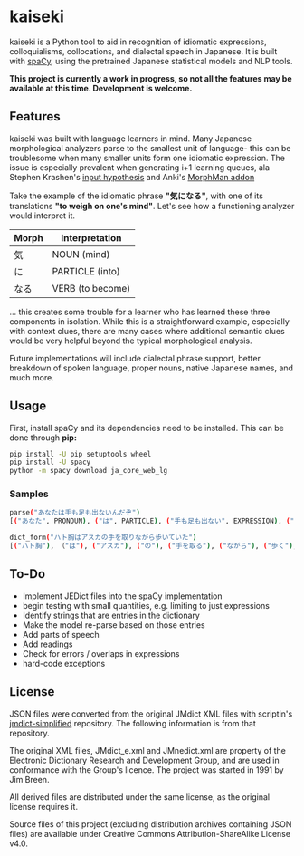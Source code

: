 # kaiseki
kaiseki is a Python tool to aid in recognition of idiomatic expressions, colloquialisms, collocations, and dialectal speech in Japanese. It is built with [spaCy](https://spacy.io/models), using the pretrained Japanese statistical models and NLP tools.

**This project is currently a work in progress, so not all the features may be available at this time. Development is welcome.**

## Features
kaiseki was built with language learners in mind. Many Japanese morphological analyzers parse to the smallest unit of language- this can be troublesome when many smaller units form one idiomatic expression. The issue is especially prevalent when generating i+1 learning queues, ala Stephen Krashen's [input hypothesis](https://en.wikipedia.org/wiki/Input_hypothesis) and Anki's [MorphMan addon](https://github.com/kaegi/MorphMan)

Take the example of the idiomatic phrase **"気になる"**, with one of its translations **"to weigh on one's mind"**. Let's see how a functioning analyzer would interpret it.

| Morph | Interpretation |
| --- | -------------- |
| 気　 | NOUN (mind)      |
| に　 | PARTICLE (into) |
| なる | VERB (to become) |

 ... this creates some trouble for a learner who has learned these three components in isolation. While this is a straightforward example, especially with context clues, there are many cases where additional semantic clues would be very helpful beyond the typical morphological analysis.
 
Future implementations will include dialectal phrase support, better breakdown of spoken language, proper nouns, native Japanese names, and much more.

## Usage
First, install spaCy and its dependencies need to be installed. This can be done through **pip:**
```bash
pip install -U pip setuptools wheel
pip install -U spacy
python -m spacy download ja_core_web_lg
```

### Samples
```bash
parse("あなたは手も足も出ないんだぞ")
[("あなた", PRONOUN), ("は", PARTICLE), ("手も足も出ない", EXPRESSION), ("んだ" EXPRESSION), ("ぞ" PARTICLE)]

dict_form("ハト胸はアスカの手を取りながら歩いていた")
[("ハト胸"), （"は"), ("アスカ"), ("の"), ("手を取る"), ("ながら"), ("歩く"), ("いる"), ("た")]
```

## To-Do

- Implement JEDict files into the spaCy implementation
 - begin testing with small quantities, e.g. limiting to just expressions
- Identify strings that are entries in the dictionary
- Make the model re-parse based on those entries
- Add parts of speech
- Add readings
- Check for errors / overlaps in expressions
 - hard-code exceptions
## License

JSON files were converted from the original JMdict XML files with scriptin's [jmdict-simplified](https://github.com/scriptin/jmdict-simplified) repository. The following information is from that repository.

The original XML files, JMdict_e.xml and JMnedict.xml are property of the Electronic Dictionary Research and Development Group, and are used in conformance with the Group's licence. The project was started in 1991 by Jim Breen.

All derived files are distributed under the same license, as the original license requires it.

Source files of this project (excluding distribution archives containing JSON files) are available under Creative Commons Attribution-ShareAlike License v4.0.

